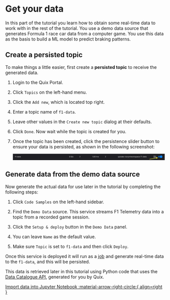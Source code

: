 # Get your data

In this part of the tutorial you learn how to obtain some real-time data to work with in the rest of the tutorial. You use a demo data source that generates Formula 1 race car data from a computer game. You use this data as the basis to build a ML model to predict braking patterns.

## Create a persisted topic

To make things a little easier, first create a **persisted topic** to receive the generated data. 

1. Login to the Quix Portal. 

2. Click `Topics` on the left-hand menu.

3. Click the `Add new`, which is located top right.

4. Enter a topic name of `f1-data`.

5. Leave other values in the `Create new topic` dialog at their defaults.

6. Click `Done`. Now wait while the topic is created for you.

7. Once the topic has been created, click the persistence slider button to ensure your data is persisted, as shown in the following screenshot: 

    ![Enable topic persistence](./images/enable-topic-persistence.png)

## Generate data from the demo data source

Now generate the actual data for use later in the tutorial by completing the following steps:

1. Click `Code Samples` on the left-hand sidebar.

2. Find the `Demo Data` source. This service streams F1 Telemetry data into a topic from a recorded game session.

3. Click the `Setup & deploy` button in the `Demo Data` panel.

4. You can leave `Name` as the default value.

5. Make sure `Topic` is set to `f1-data` and then click `Deploy`.

Once this service is deployed it will run as a [job](../../definitions.md#job) and generate real-time data to the `f1-data`, and this will be persisted. 

This data is retrieved later in this tutorial using Python code that uses the [Data Catalogue API](../../../apis/data-catalogue-api/intro.md), generated for you by Quix.

[Import data into Jupyter Notebook :material-arrow-right-circle:{ align=right }](./import-data.md)
